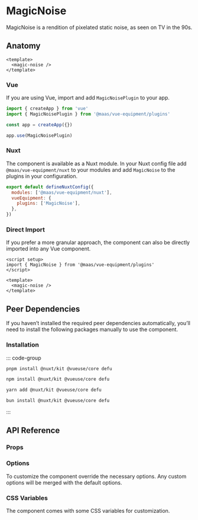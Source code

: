 # MagicNoise

MagicNoise is a rendition of pixelated static noise, as seen on TV in the 90s.

<ComponentPreview src="./demo/DefaultDemo.vue" />

<!--@include: @/apps/docs/src/content/snippets/overview.md-->

## Anatomy

```vue
<template>
  <magic-noise />
</template>
```

<!--@include: @/apps/docs/src/content/snippets/installation.md-->

### Vue

If you are using Vue, import and add `MagicNoisePlugin` to your app.

```js
import { createApp } from 'vue'
import { MagicNoisePlugin } from '@maas/vue-equipment/plugins'

const app = createApp({})

app.use(MagicNoisePlugin)
```

### Nuxt

The component is available as a Nuxt module. In your Nuxt config file add `@maas/vue-equipment/nuxt` to your modules and add `MagicNoise` to the plugins in your configuration.

```js
export default defineNuxtConfig({
  modules: ['@maas/vue-equipment/nuxt'],
  vueEquipment: {
    plugins: ['MagicNoise'],
  },
})
```

### Direct Import

If you prefer a more granular approach, the component can also be directly imported into any Vue component.

```vue
<script setup>
import { MagicNoise } from '@maas/vue-equipment/plugins'
</script>

<template>
  <magic-noise />
</template>
```

## Peer Dependencies

If you haven’t installed the required peer dependencies automatically, you’ll need to install the following packages manually to use the component.

<ProseTable
  :columns="[
    { label: 'Package'},
  ]"
  :rows="[
    {
      items: [
        {
          label: '[@nuxt/kit](https://www.npmjs.com/package/@nuxt/kit)'
        }
      ]
    },
    {
      items: [
        {
          label: '[@vueuse/core](https://www.npmjs.com/package/@vueuse/core)'
        }
      ]
    },
    {
      items: [
        {
          label: '[defu](https://www.npmjs.com/package/defu)'
        }
      ]
    }
  ]"
/>

### Installation

::: code-group

```sh [pnpm]
pnpm install @nuxt/kit @vueuse/core defu
```

```sh [npm]
npm install @nuxt/kit @vueuse/core defu
```

```sh [yarn]
yarn add @nuxt/kit @vueuse/core defu
```

```sh [bun]
bun install @nuxt/kit @vueuse/core defu
```

:::

## API Reference

### Props

<ProseTable
  :columns="[
    { label: 'Prop' },
    { label: 'Type' },
    { label: 'Required' }
  ]"
  :rows="[
    {
      items: [
        {
          label: 'options',
          description: 'Refer to the [options table](#options) for details.'
        },
        {
          label: 'MagicNoiseOptions'
        },
        {
          label: 'false'
        }
      ]
    },
    {
      items: [
        {
          label: 'pause',
          description: 'Pause the noise animation.'
        },
        {
          label: 'boolean'
        },
        {
          label: 'false'
        }
      ]
    },
  ]"
/>

### Options

To customize the component override the necessary options. Any custom options will be merged with the default options.

<ProseTable
  :columns="[
    { label: 'Option' },
    { label: 'Type' },
    { label: 'Default' }
  ]"
  :rows="[
    {
      items: [
        {
          label: 'pixelSize',
          description: 'Update the pixel size.'
        },
        { 
          label: 'number'
        },
        { 
          label: '2'
        }
      ]
    },
    {
      items: [
        {
          label: 'tiles',
          description: 'For performance reasons, the component tiles the animation. To avoid artifacts, keep in mind the pixel size as well as the components dimensions when setting this option.'
        },
        { 
          label: 'number'
        },
        { 
          label: '32'
        }
      ]
    },
    {
      items: [
        {
          label: 'fps',
          description: 'Update the number of frames per second.'
        },
        { 
          label: 'number'
        },
        { 
          label: '12'
        }
      ]
    },
    {
      items: [
        {
          label: 'color',
          description: 'The foreground color of the noise. The background color can be changes with a [CSS variable](#css-variables).'
        },
        { 
          label: 'string'
        },
        { 
          label: 'white'
        }
      ]
    }
  ]"
/>

### CSS Variables

The component comes with some CSS variables for customization.

<ProseTable
  :columns="[
    { label: 'Variable' },
    { label: 'Default' }
  ]"
  :rows="[
    {
      items: [
        {
          label: '--magic-noise-background'
        },
        {
          label: 'transparent'
        }
      ]
    },
    {
      items: [
        {
          label: '--magic-noise-loading-background'
        },
        {
          label: '#000'
        }
      ]
    },
    {
      items: [
        {
          label: '--magic-noise-loading-transition'
        },
        {
          label: 'color 300ms ease, opacity 300ms ease'
        }
      ]
    }
  ]"
/>
